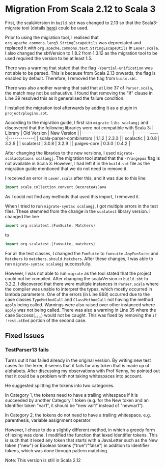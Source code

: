 # Migration From Scala 2.12 to Scala 3
First, the scalaVersion in `build.sbt` was changed to 2.13 so that the Scala3-migrate tool (details [here](https://docs.scala-lang.org/scala3/guides/migration/scala3-migrate.html)) could be used.

Prior to using the migration tool, I realised that `org.apache.commons.lang3.StringEscapeUtils` was depreciated and replaced it with `org.apache.commons.text.StringEscapeUtils` in `Lexer.scala`. I also changed the sbtVersion to 1.8.2 from 1.3.12 as the migration tool to be used required the version to be at least 1.5.

There was a warning that stated that the flag `-Ypartial-unification` was not able to be parsed. This is because from Scala 2.13 onwards, the flag is enabled by default. Therefore, I removed the flag from `build.sbt`.

There was also another warning that said that at Line 37 of `Parser.scala`, the match may not be exhaustive. I found that removing the "if" clause in Line 39 resolved this as it generalised the failure condition.

I installed the migration tool afterwards by adding it as a plugin in `project/plugins.sbt`.

According to the migration guide, I first ran `migrate-libs scalangj` and discovered that the following libraries were not compatible with Scala 3:
| Library                  | Old Version | New Version |
|--------------------------|-------------|-------------|
| scala-parser-combinators | 1.1.2       | 2.3.0       |
| scalactic                | 3.0.8       | 3.2.9       |
| scalatest                | 3.0.8       | 3.2.9       |
| paiges-core              | 0.3.0       | 0.4.2       |

After changing the libraries to the new versions, I used `migrate-scalacOptions scalangj`. The migration tool stated that the `-Yrangepos` flag is not available in Scala 3. However, I had left it in the `build.sbt` file as the migration guide mentioned that we do not need to remove it.

I received an error in `Lexer.scala` after this, and it was due to this line
```scala
import scala.collection.convert.DecorateAsJava
```
As I could not find any methods that used this import, I removed it.

When I tried to run `migrate-syntax scalangj`, I got multiple errors in the test files. These stemmed from the change in the `scalatest` library version. I changed the line
```scala
import org.scalatest.{FunSuite, Matchers}
```
to
```scala
import org.scalatest.{funsuite, matchers}
```

For all the test classes, I changed the `FunSuite` to `funsuite.AnyFunSuite` and `Matchers` to `matchers.should.Matchers`. After these changes, I was able to run `migrate-syntax scalangj` successfully.

However, I was not able to run `migrate` as the tool stated that the project could not be compiled. After changing the scalaVersion in `build.sbt` to 3.2.2, I discovered that there were multiple instances in `Parser.scala` where the compiler was unable to interpret the types, which mostly occurred in lambda parameters. One of the errors (in Line 868) occurred due to the case classes `TypeMethodCall` and `ClassMethodCall` not having the method `apply` being called. Warnings were also raised over other instanced where `apply` was not being called. There was also a warning in Line 35 where the case Success(_, _) would not be caught. This was fixed by removing the `if !rest.atEnd` portion of the second case.

## Fixed Issues
### TestParser13 fails
Turns out it has failed already in the original version. By writing new test cases for the lexer, it seems that it fails for any token that is made up of alphabets. After discussing my observations with Prof Kenny, he pointed out that it could be a problem with not taking whitespaces into account. 

He suggested splitting the tokens into two categories.

In Category 1, the tokens need to have a trailing whitespace if it is succeeded by another Category 1 token (e.g. for the New token and an Identifier token "var1", it should be "new var1" instead of "newvar1").

In Category 2, the tokens do not need to have a trailing whitespace. e.g. parenthesis, variable assignment operator

However, I chose to do a slightly different method, in which a greedy form of lexing was done. I modified the function that lexed Identifier tokens. This is such that it lexed any token that starts with a JavaLetter such as the New token ("new") or Boolean tokens ("true"/"false") in addition to Identifier tokens, which was done through pattern matching.

Note: This version is still in Scala 2.12